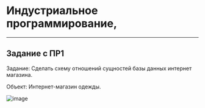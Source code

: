 # Индустриальное программирование, 


---
## Задание с ПР1

Задание: Сделать схему отношений сущностей базы данных интернет магазина.

Объект: Интернет-магазин одежды.

![image](https://github.com/user-attachments/assets/8d09ae5c-774e-4392-a3b9-38070d298d54)
